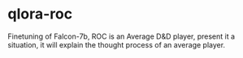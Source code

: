# qlora-roc
Finetuning of Falcon-7b, ROC is an Average D&amp;D player, present it a situation, it will explain the thought process of an average player.
